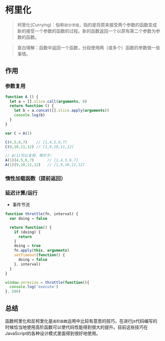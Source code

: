 # 柯里化

> 柯里化(Currying)：俗称`部分求值`，指的是将原来接受两个参数的函数变成新的接受一个参数的函数的过程。新的函数返回一个以原有第二个参数为参数的函数。

> 直白理解：函数中返回一个函数，分段使用两（或多个）函数的参数做一些事情。

## 作用

### 参数复用

```js
function A () {
  let a = [].slice.call(arguments, 0)
  return function () {
    let b = a.concat([].slice.apply(arguments))
    console.log(b)
  }
}

var C = A(1)

C(4,5,6,7)    // [1,4,5,6,7]
C(9,10,11,12) // [1,9,10,11,12]

// A(1)可以复用，等价于:
A(1)(4,5,6,7)      // [1,4,5,6,7]
A(1)(9,10,11,12)   // [1,9,10,11,12]
```

### 惰性加载函数（提前返回）


### 延迟计算/运行

- 事件节流

```js
function throttle(fn, interval) {
  var doing = false

  return function() {
    if (doing) {
      return
    }
    doing = true
    fn.apply(this, arguments)
    setTimeout(function() {
      doing = false
    }, interval)
  }
}

window.onresize = throttle(function(){
  console.log('execute')
}, 500)
```

## 总结

函数柯里化和反柯里化是`高阶函数`运用中比较有意思的技巧，在进行js代码编写的时候恰当地使用高阶函数可以使代码性能得到很大的提升。目前这些技巧在JavaScript的各种设计模式里面得到很好地使用。
